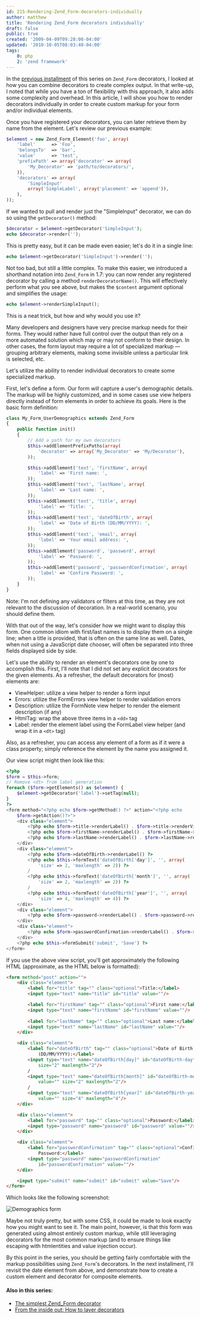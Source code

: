 ```yaml
---
id: 215-Rendering-Zend_Form-decorators-individually
author: matthew
title: 'Rendering Zend_Form decorators individually'
draft: false
public: true
created: '2009-04-09T09:28:00-04:00'
updated: '2010-10-05T08:03:40-04:00'
tags:
    0: php
    2: 'zend framework'
---
```

In the [previous installment](/matthew/archives/213-From-the-inside-out-How-to-layer-decorators.html) of this series on `Zend_Form` decorators, I looked at how you can combine decorators to create complex output. In that write-up, I noted that while you have a ton of flexibility with this approach, it also adds some complexity and overhead. In this article, I will show you how to render decorators individually in order to create custom markup for your form and/or individual elements.

<!--- EXTENDED -->

Once you have registered your decorators, you can later retrieve them by name from the element. Let's review our previous example:

```php
$element = new Zend_Form_Element('foo', array(
    'label'      => 'Foo',
    'belongsTo'  => 'bar',
    'value'      => 'test',
    'prefixPath' => array('decorator' => array(
        'My_Decorator' => 'path/to/decorators/',
    )),
    'decorators' => array(
        'SimpleInput'
        array('SimpleLabel', array('placement' => 'append')),
    ),
));
```

If we wanted to pull and render just the "SimpleInput" decorator, we can do so using the `getDecorator()` method:

```php
$decorator = $element->getDecorator('SimpleInput');
echo $decorator->render('');
```

This is pretty easy, but it can be made even easier; let's do it in a single line:

```php
echo $element->getDecorator('SimpleInput')->render('');
```

Not too bad, but still a little complex. To make this easier, we introduced a
shorthand notation into `Zend_Form` in 1.7: you can now render any registered
decorator by calling a method `renderDecoratorName()`. This will effectively
perform what you see above, but makes the `$content` argument optional and
simplifies the usage:

```php
echo $element->renderSimpleInput();
```

This is a neat trick, but how and why would you use it?

Many developers and designers have very precise markup needs for their forms.
They would rather have full control over the output than rely on a more
automated solution which may or may not conform to their design. In other cases,
the form layout may require a lot of specialized markup — grouping arbitrary
elements, making some invisible unless a particular link is selected, etc.

Let's utilize the ability to render individual decorators to create some
specialized markup.

First, let's define a form. Our form will capture a user's demographic details.
The markup will be highly customized, and in some cases use view helpers
directly instead of form elements in order to achieve its goals. Here is the
basic form definition:

```php
class My_Form_UserDemographics extends Zend_Form
{
    public function init()
    {
        // Add a path for my own decorators
        $this->addElementPrefixPaths(array(
            'decorator' => array('My_Decorator' => 'My/Decorator'),
        ));

        $this->addElement('text', 'firstName', array(
            'label' => 'First name: ',
        ));
        $this->addElement('text', 'lastName', array(
            'label' => 'Last name: ',
        ));
        $this->addElement('text', 'title', array(
            'label' => 'Title: ',
        ));
        $this->addElement('text', 'dateOfBirth', array(
            'label' => 'Date of Birth (DD/MM/YYYY): ',
        ));
        $this->addElement('text', 'email', array(
            'label' => 'Your email address: ',
        ));
        $this->addElement('password', 'password', array(
            'label' => 'Password: ',
        ));
        $this->addElement('password', 'passwordConfirmation', array(
            'label' => 'Confirm Password: ',
        ));
    }
}
```

Note: I'm not defining any validators or filters at this time, as they are not
relevant to the discussion of decoration. In a real-world scenario, you should
define them.

With that out of the way, let's consider how we might want to display this form.
One common idiom with first/last names is to display them on a single line; when
a title is provided, that is often on the same line as well. Dates, when not
using a JavaScript date chooser, will often be separated into three fields
displayed side by side.

Let's use the ability to render an element's decorators one by one to accomplish
this. First, I'll note that I did not set any explicit decorators for the given
elements. As a refresher, the default decorators for (most) elements are:

- ViewHelper: utilize a view helper to render a form input
- Errors: utilize the FormErrors view helper to render validation errors
- Description: utilize the FormNote view helper to render the element description (if any)
- HtmlTag: wrap the above three items in a `<dd>` tag
- Label: render the element label using the FormLabel view helper (and wrap it in a `<dt>` tag)

Also, as a refresher, you can access any element of a form as if it were a class
property; simply reference the element by the name you assigned it.

Our view script might then look like this:

```php
<?php 
$form = $this->form; 
// Remove <dt> from label generation
foreach ($form->getElements() as $element) {
    $element->getDecorator('label')->setTag(null);
}
?>
<form method="<?php echo $form->getMethod() ?>" action="<?php echo
    $form->getAction()?>">
    <div class="element">
        <?php echo $form->title->renderLabel() . $form->title->renderViewHelper() ?>
        <?php echo $form->firstName->renderLabel() . $form->firstName->renderViewHelper() ?>
        <?php echo $form->lastName->renderLabel() . $form->lastName->renderViewHelper() ?>
    </div>
    <div class="element">
        <?php echo $form->dateOfBirth->renderLabel() ?>
        <?php echo $this->formText('dateOfBirth['day']', '', array(
            'size' => 2, 'maxlength' => 2)) ?>
        /
        <?php echo $this->formText('dateOfBirth['month']', '', array(
            'size' => 2, 'maxlength' => 2)) ?>
        /
        <?php echo $this->formText('dateOfBirth['year']', '', array(
            'size' => 4, 'maxlength' => 4)) ?>
    </div>
    <div class="element">
        <?php echo $form->password->renderLabel() . $form->password->renderViewHelper() ?>
    </div>
    <div class="element">
        <?php echo $form->passwordConfirmation->renderLabel() . $form->passwordConfirmation->renderViewHelper() ?>
    </div>
    <?php echo $this->formSubmit('submit', 'Save') ?>
</form>
```

If you use the above view script, you'll get approximately the following HTML
(approximate, as the HTML below is formatted):

```html
<form method="post" action="">
    <div class="element">
        <label for="title" tag="" class="optional">Title:</label>
        <input type="text" name="title" id="title" value=""/>

        <label for="firstName" tag="" class="optional">First name:</label>
        <input type="text" name="firstName" id="firstName" value=""/>
        
        <label for="lastName" tag="" class="optional">Last name:</label>
        <input type="text" name="lastName" id="lastName" value=""/>
    </div>

    <div class="element">
        <label for="dateOfBirth" tag="" class="optional">Date of Birth
            (DD/MM/YYYY):</label>
        <input type="text" name="dateOfBirth[day]" id="dateOfBirth-day" value=""
            size="2" maxlength="2"/>
        /
        <input type="text" name="dateOfBirth[month]" id="dateOfBirth-month"
            value="" size="2" maxlength="2"/>
        /
        <input type="text" name="dateOfBirth[year]" id="dateOfBirth-year"
            value="" size="4" maxlength="4"/>
    </div>

    <div class="element">
        <label for="password" tag="" class="optional">Password:</label>
        <input type="password" name="password" id="password" value=""/>
    </div>

    <div class="element">
        <label for="passwordConfirmation" tag="" class="optional">Confirm
            Password:</label>
        <input type="password" name="passwordConfirmation"
            id="passwordConfirmation" value=""/>
    </div>

    <input type="submit" name="submit" id="submit" value="Save"/>
</form>
```

Which looks like the following screenshot:

![Demographics form](/uploads/Form-Markup.png)

Maybe not truly pretty, but with some CSS, it could be made to look exactly how
you might want to see it. The main point, however, is that this form was
generated using almost entirely custom markup, while still leveraging decorators
for the most common markup (and to ensure things like escaping with htmlentities
and value injection occur).

By this point in the series, you should be getting fairly comfortable with the
markup possibilities using `Zend_Form`'s decorators. In the next installment,
I'll revisit the date element from above, and demonstrate how to create a
custom element and decorator for composite elements.

#### Also in this series:

- [The simplest Zend_Form decorator](/blog/212-The-simplest-Zend_Form-decorator.html)
- [From the inside out: How to layer decorators](/blog/213-From-the-inside-out-How-to-layer-decorators.html)
